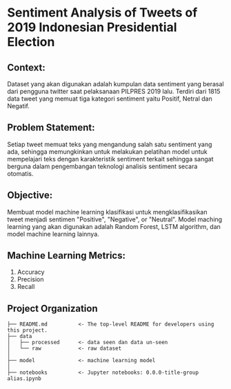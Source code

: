 Sentiment Analysis of Tweets of 2019 Indonesian Presidential Election
============

Context:
--------
Dataset yang akan digunakan adalah kumpulan data sentiment yang berasal dari pengguna twitter saat pelaksanaan PILPRES 2019 lalu. Terdiri dari 1815 data tweet yang memuat tiga kategori sentiment yaitu Positif, Netral dan Negatif.

Problem Statement:
--------
Setiap tweet memuat teks yang mengandung salah satu sentiment yang ada, sehingga memungkinkan untuk melakukan pelatihan model untuk mempelajari teks dengan karakteristik sentiment terkait sehingga sangat berguna dalam pengembangan teknologi analisis sentiment secara otomatis.

Objective:
--------
Membuat model machine learning klasifikasi untuk mengklasifikasikan tweet menjadi sentimen "Positive", "Negative", or "Neutral". Model maching learning yang akan digunakan adalah Random Forest, LSTM algorithm, dan model machine learning lainnya.

Machine Learning Metrics:
--------
1. Accuracy
2. Precision
3. Recall

Project Organization
------------

    ├── README.md          <- The top-level README for developers using this project.
    ├── data
    │   ├── processed      <- data seen dan data un-seen
    │   └── raw            <- raw dataset
    │
    ├── model              <- machine learning model
    │
    ├── notebooks          <- Jupyter notebooks: 0.0.0-title-group alias.ipynb

